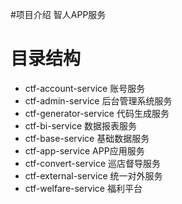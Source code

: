 #项目介绍
智人APP服务

# 目录结构
  * ctf-account-service   账号服务
  * ctf-admin-service     后台管理系统服务
  * ctf-generator-service 代码生成服务
  * ctf-bi-service        数据报表服务
  * ctf-base-service      基础数据服务
  * ctf-app-service       APP应用服务
  * ctf-convert-service   巡店督导服务
  * ctf-external-service  统一对外服务
  * ctf-welfare-service   福利平台
